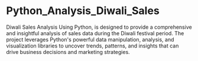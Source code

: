 # Python_Analysis_Diwali_Sales
Diwali Sales Analysis Using Python, is designed to provide a comprehensive and insightful analysis of sales data during the Diwali festival period. The project leverages Python's powerful data manipulation, analysis, and visualization libraries to uncover trends, patterns, and insights that can drive business decisions and marketing strategies.
